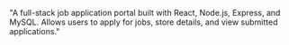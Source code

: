 "A full-stack job application portal built with React, Node.js, Express, and MySQL. Allows users to apply for jobs, store details, and view submitted applications."
